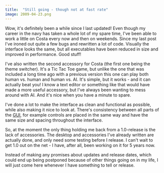 ```yaml
---
title:  "Still going - though not at fast rate"
image: 2009-04-23.png
---
```

Wow, it's definitely been a while since I last updated! Even though my career in the navy has taken a whole lot of my spare time, I've been able to work a little on Costa every now and then on weekends. Since my last post I've ironed out quite a few bugs and rewritten a lot of code. Visually the interface looks the same, but all executables have been reduced in size and improved in performance. Good stuff!

I've also written the second accessory for Costa (the first one being the theme switcher).<!--more--> It's a Tic Tac Toe game, but unlike the one that was included a long time ago with a previous version this one can play both human vs. human and human vs. AI. It's simple, but it works - and it can actually beat you! I know a text editor or something like that would have made a more useful accessory, but I've always been wanting to mess around with AI. And it's nice when you have a minute to spare.

I've done a lot to make the interface as clean and functional as possible, while also making it nice to look at. There's consistency between all parts of the [GUI](https://en.wikipedia.org/wiki/Graphical_user_interface), for example controls are placed in the same way and have the same size and spacing throughout the interface.

So, at the moment the only thing holding me back from a 1.0-release is the lack of accessories. The desktop and accessories I've already written are actually done, and only need some testing before I release. I can't wait to get 1.0 out on the net - I have, after all, been working on it for 5 years now.

Instead of making any promises about updates and release dates, which could end up being postponed because of other things going on in my life, I will just come here whenever I have something to tell or release.
